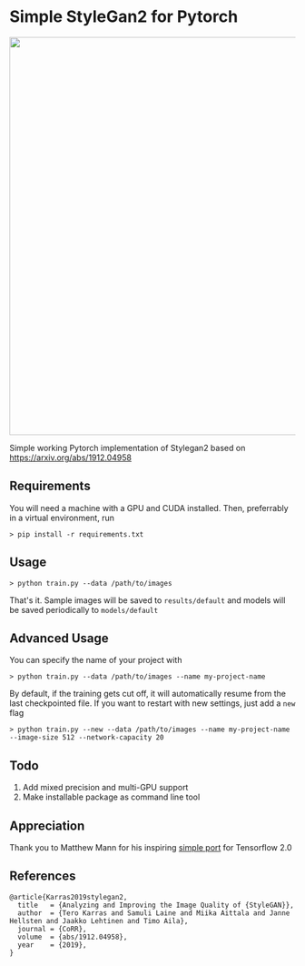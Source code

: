 # Simple StyleGan2 for Pytorch

<img src="https://raw.githubusercontent.com/lucidrains/stylegan2-pytorch/master/sample.jpg" width="700">

Simple working Pytorch implementation of Stylegan2 based on https://arxiv.org/abs/1912.04958

## Requirements

You will need a machine with a GPU and CUDA installed. Then, preferrably in a virtual environment, run

```
> pip install -r requirements.txt
```

## Usage

```
> python train.py --data /path/to/images
```

That's it. Sample images will be saved to `results/default` and models will be saved periodically to `models/default`

## Advanced Usage

You can specify the name of your project with

```
> python train.py --data /path/to/images --name my-project-name
```

By default, if the training gets cut off, it will automatically resume from the last checkpointed file. If you want to restart with new settings, just add a `new` flag

```
> python train.py --new --data /path/to/images --name my-project-name --image-size 512 --network-capacity 20
```

## Todo

1. Add mixed precision and multi-GPU support
2. Make installable package as command line tool

## Appreciation

Thank you to Matthew Mann for his inspiring [simple port](https://github.com/manicman1999/StyleGAN2-Tensorflow-2.0) for Tensorflow 2.0

## References

```
@article{Karras2019stylegan2,
  title   = {Analyzing and Improving the Image Quality of {StyleGAN}},
  author  = {Tero Karras and Samuli Laine and Miika Aittala and Janne Hellsten and Jaakko Lehtinen and Timo Aila},
  journal = {CoRR},
  volume  = {abs/1912.04958},
  year    = {2019},
}
```

